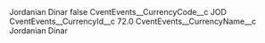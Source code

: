 <?xml version="1.0" encoding="UTF-8"?>
<CustomMetadata xmlns="http://soap.sforce.com/2006/04/metadata" xmlns:xsi="http://www.w3.org/2001/XMLSchema-instance" xmlns:xsd="http://www.w3.org/2001/XMLSchema">
    <label>Jordanian Dinar</label>
    <protected>false</protected>
    <values>
        <field>CventEvents__CurrencyCode__c</field>
        <value xsi:type="xsd:string">JOD</value>
    </values>
    <values>
        <field>CventEvents__CurrencyId__c</field>
        <value xsi:type="xsd:double">72.0</value>
    </values>
    <values>
        <field>CventEvents__CurrencyName__c</field>
        <value xsi:type="xsd:string">Jordanian Dinar</value>
    </values>
</CustomMetadata>
